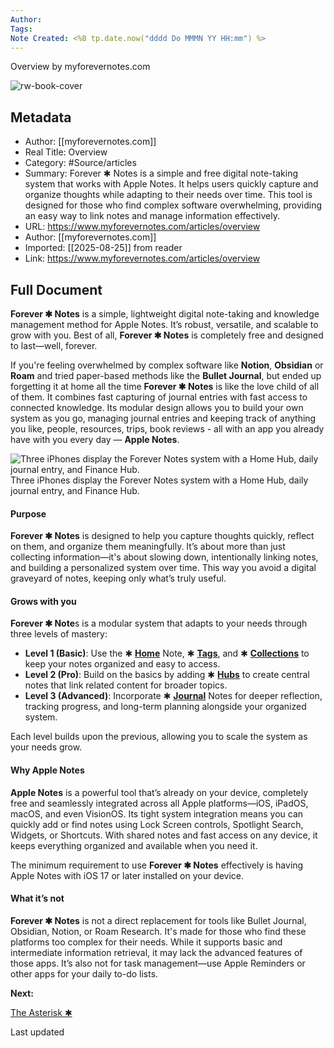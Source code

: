 ```yaml
---
Author: 
Tags:
Note Created: <%8 tp.date.now("dddd Do MMMN YY HH:mm") %>
---
```

Overview by myforevernotes.com

![rw-book-cover](https://cdn.prod.website-files.com/66d94b8bef94f6af748a1691/66d958b3dff83bd806c5b092_webclip.png)

## Metadata
- Author: [[myforevernotes.com]]
- Real Title: Overview
- Category: #Source/articles
- Summary: Forever ✱ Notes is a simple and free digital note-taking system that works with Apple Notes. It helps users quickly capture and organize thoughts while adapting to their needs over time. This tool is designed for those who find complex software overwhelming, providing an easy way to link notes and manage information effectively.
- URL: https://www.myforevernotes.com/articles/overview
- Author: [[myforevernotes.com]]
- Imported: [[2025-08-25]] from reader
- Link: https://www.myforevernotes.com/articles/overview

## Full Document
**Forever ✱ Notes** is a simple, lightweight digital note-taking and knowledge management method for Apple Notes. It’s robust, versatile, and scalable to grow with you. Best of all, **Forever ✱ Notes** is completely free and designed to last—well, forever.

If you're feeling overwhelmed by complex software like **Notion**, **Obsidian** or **Roam** and tried paper-based methods like the **Bullet Journal**, but ended up forgetting it at home all the time **Forever ✱ Notes** is like the love child of all of them. It combines fast capturing of journal entries with fast access to connected knowledge. Its modular design allows you to build your own system as you go, managing journal entries and keeping track of anything you like, people, resources, trips, book reviews - all with an app you already have with you every day — **Apple Notes**.

![Three iPhones display the Forever Notes system with a Home Hub, daily journal entry, and Finance Hub.](https://cdn.prod.website-files.com/66d94b8cef94f6af748a1af1/66f013eac00955a1917ac579_66f013b2a4f4b08ad35c7695_overview.jpeg)Three iPhones display the Forever Notes system with a Home Hub, daily journal entry, and Finance Hub.
#### Purpose

**Forever ✱ Notes** is designed to help you capture thoughts quickly, reflect on them, and organize them meaningfully. It’s about more than just collecting information—it's about slowing down, intentionally linking notes, and building a personalized system over time. This way you avoid a digital graveyard of notes, keeping only what’s truly useful.

#### Grows with you

**Forever ✱ Note**s is a modular system that adapts to your needs through three levels of mastery:

* ‍**Level 1 (Basic)**: Use the ✱ [**Home**](https://www.myforevernotes.com/articles/home/) Note, ✱ [**Tags**](https://www.myforevernotes.com/articles/tags/), and ✱ [**Collections**](https://www.myforevernotes.com/articles/collections/) to keep your notes organized and easy to access.
* ‍**Level 2 (Pro)**: Build on the basics by adding ✱ [**Hubs**](https://www.myforevernotes.com/articles/hubs/) to create central notes that link related content for broader topics.
* **Level 3 (Advanced)**: Incorporate ✱ [**Journal**](https://www.myforevernotes.com/articles/journal/) Notes for deeper reflection, tracking progress, and long-term planning alongside your organized system.

Each level builds upon the previous, allowing you to scale the system as your needs grow.

#### Why Apple Notes

**Apple Notes** is a powerful tool that’s already on your device, completely free and seamlessly integrated across all Apple platforms—iOS, iPadOS, macOS, and even VisionOS. Its tight system integration means you can quickly add or find notes using Lock Screen controls, Spotlight Search, Widgets, or Shortcuts. With shared notes and fast access on any device, it keeps everything organized and available when you need it.

The minimum requirement to use **Forever ✱ Notes** effectively is having Apple Notes with iOS 17 or later installed on your device.

#### What it’s not

**Forever ✱ Notes** is not a direct replacement for tools like Bullet Journal, Obsidian, Notion, or Roam Research. It's made for those who find these platforms too complex for their needs. While it supports basic and intermediate information retrieval, it may lack the advanced features of those apps. It’s also not for task management—use Apple Reminders or other apps for your daily to-do lists.

**Next:**

[The Asterisk ✱](https://www.myforevernotes.com/articles/the-asterisk)

Last updated
